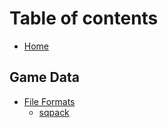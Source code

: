 # Table of contents

* [Home](README.md)

## Game Data
* [File Formats](file-formats/README.md)
  * [sqpack](file-formats/sqpack.md)

